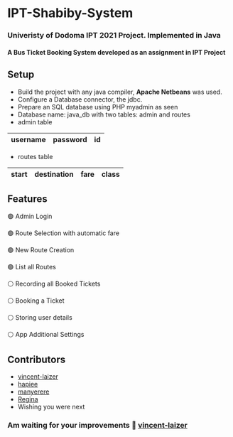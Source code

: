 # IPT-Shabiby-System

### Univeristy of Dodoma IPT 2021 Project. Implemented in Java
#### A Bus Ticket Booking System developed as an assignment in IPT Project

## Setup
- Build the project with any java compiler, **Apache Netbeans** was used.
- Configure a Database connector, the jdbc.
- Prepare an SQL database using PHP myadmin as seen
- Database name: java_db with two tables: admin and routes
- admin table


|  username | password | id |
| ----------|----------|----|

- routes table


| start | destination | fare | class |
| ------|-------------|------|-------|


## Features
:green_circle: Admin Login


:green_circle: Route Selection with automatic fare


:green_circle: New Route Creation


:green_circle: List all Routes


:white_circle: Recording all Booked Tickets


:white_circle: Booking a Ticket


:white_circle: Storing user details


:white_circle: App Additional Settings

## Contributors
+ [vincent-laizer](https://github.com/vincent-laizer)
+ [hapiee]()
+ [manyerere]()
+ [Regina]() 
+ Wishing you were next

### Am waiting for your improvements :slightly_smiling_face: [vincent-laizer](https://github.com/vincent-laizer)
